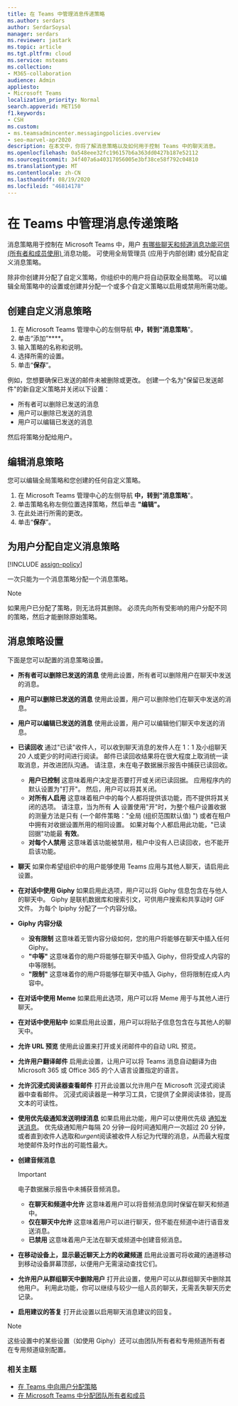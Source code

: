 ```yaml
---
title: 在 Teams 中管理消息传递策略
ms.author: serdars
author: SerdarSoysal
manager: serdars
ms.reviewer: jastark
ms.topic: article
ms.tgt.pltfrm: cloud
ms.service: msteams
ms.collection:
- M365-collaboration
audience: Admin
appliesto:
- Microsoft Teams
localization_priority: Normal
search.appverid: MET150
f1.keywords:
- CSH
ms.custom:
- ms.teamsadmincenter.messagingpolicies.overview
- seo-marvel-apr2020
description: 在本文中，你将了解消息策略以及如何用于控制 Teams 中的聊天消息。
ms.openlocfilehash: 0a548eee32fc196157b6a363dd0427b187e52112
ms.sourcegitcommit: 34f407a6a40317056005e3bf38ce58f792c04810
ms.translationtype: MT
ms.contentlocale: zh-CN
ms.lasthandoff: 08/19/2020
ms.locfileid: "46814178"
---
```

# <a name="manage-messaging-policies-in-teams"></a>在 Teams 中管理消息传递策略

<!--- Add zone marker here--->

消息策略用于控制在 Microsoft Teams 中，用户 [有哪些聊天和频道消息功能可供 (所有者和成员使用) ](assign-roles-permissions.md) 消息功能。 可使用全局管理员 (应用于内部创建) 或分配自定义消息策略。

除非你创建并分配了自定义策略，你组织中的用户将自动获取全局策略。 可以编辑全局策略中的设置或创建并分配一个或多个自定义策略以启用或禁用所需功能。

## <a name="create-a-custom-messaging-policy"></a>创建自定义消息策略

1. 在 Microsoft Teams 管理中心的左侧导航 **中，转到"消息策略**"。
2. 单击“添加”****。
3. 输入策略的名称和说明。
4. 选择所需的设置。
5. 单击“**保存**”。

例如，您想要确保已发送的邮件未被删除或更改。 创建一个名为"保留已发送邮件"的新自定义策略并关闭以下设置：

- 所有者可以删除已发送的消息
- 用户可以删除已发送的消息
- 用户可以编辑已发送的消息

然后将策略分配给用户。

## <a name="edit-a-messaging-policy"></a>编辑消息策略

您可以编辑全局策略和您创建的任何自定义策略。 

1. 在 Microsoft Teams 管理中心的左侧导航 **中，转到"消息策略**"。
2. 单击策略名称左侧位置选择策略，然后单击 **"编辑"。**
3. 在此处进行所需的更改。
4. 单击“**保存**”。

## <a name="assign-a-custom-messaging-policy-to-users"></a>为用户分配自定义消息策略

[!INCLUDE [assign-policy](includes/assign-policy.md)]

一次只能为一个消息策略分配一个消息策略。

> [!NOTE]
> 如果用户已分配了策略，则无法将其删除。 必须先向所有受影响的用户分配不同的策略，然后才能删除原始策略。

<!--- End zone marker here--->

## <a name="messaging-policy-settings"></a>消息策略设置

下面是您可以配置的消息策略设置。

- **所有者可以删除已发送的消息**  使用此设置，所有者可以删除用户在聊天中发送的消息。
- **用户可以删除已发送的消息** 使用此设置，用户可以删除他们在聊天中发送的消息。
- **用户可以编辑已发送的消息** 使用此设置，用户可以编辑他们聊天中发送的消息。
- **已读回收** 通过"已读"收件人，可以收到聊天消息的发件人在 1：1 及小组聊天 20 人或更少的时间进行阅读。 邮件已读回收结果将在很大程度上取消统一读取消息，并改进团队沟通。 请注意，未在电子数据展示报告中捕获已读回收。  
    - **用户已控制** 这意味着用户决定是否要打开或关闭已读回据。 应用程序内的默认设置为"打开"。 然后，用户可以将其关闭。
    - **对所有人启用** 这意味着租户中的每个人都将提供该功能，而不提供将其关闭的选项。 请注意，当为所有 **人** 设置使用"开"时，为整个租户设置收据的测量方法是只有 (一个邮件策略："全局 (组织范围默认值) ") 或者在租户中拥有对收据设置所用的相同设置。 如果对每个人都启用此功能，"已读回据"功能最 **有效**。
    - **对每个人禁用** 这意味着该功能被禁用，租户中没有人已读回收，也不能开启该功能。
<a name="bkchat"> </a>

- **聊天**  如果你希望组织中的用户能够使用 Teams 应用与其他人聊天，请启用此设置。
- **在对话中使用 Giphy**  如果启用此选项，用户可以将 Giphy 信息包含在与他人的聊天中。 Giphy 是联机数据库和搜索引文，可供用户搜索和共享动时 GIF 文件。 为每个 Ipiphy 分配了一个内容分级。
- **Giphy 内容分级**
    - **没有限制** 这意味着无管内容分级如何，您的用户将能够在聊天中插入任何 Giphy。
    - **"中等"**  这意味着你的用户将能够在聊天中插入 Giphy，但将受成人内容的中等限制。
    - **"限制"**  这意味着你的用户将能够在聊天中插入 Giphy，但将限制在成人内容中。
- **在对话中使用 Meme** 如果启用此选项，用户可以将 Meme 用于与其他人进行聊天。
- **在对话中使用贴中** 如果启用此设置，用户可以将贴子信息包含在与其他人的聊天中。
- **允许 URL 预览** 使用此设置来打开或关闭邮件中的自动 URL 预览。
- **允许用户翻译邮件** 启用此设置，让用户可以将 Teams 消息自动翻译为由 Microsoft 365 或 Office 365 的个人语言设置指定的语言。
- **允许沉浸式阅读器查看邮件** 打开此设置以允许用户在 Microsoft 沉浸式阅读器中查看邮件。 沉浸式阅读器是一种学习工具，它提供了全屏阅读体验，提高文本的可读性。
- **使用优先级通知发送明绿消息** 如果启用此功能，用户可以使用优先级 [通知发送消息](https://support.microsoft.com/article/mark-a-message-as-important-or-urgent-in-teams-ea99d5b6-1317-4550-8d75-86ff14cd4462)。 优先级通知用户每隔 20 分钟一段时间通知用户一次超过 20 分钟，或者直到收件人选取和*urgent*阅读被收件人标记为代理的消息，从而最大程度地使邮件及时作出的可能性最大。
- **创建音频消息** 
  > [!Important]
  > 电子数据展示报告中未捕获音频消息。
    - **在聊天和频道中允许** 这意味着用户可以将音频消息同时保留在聊天和频道中。
    - **仅在聊天中允许** 这意味着用户可以进行聊天，但不能在频道中进行语音发送消息。
    - **已禁用** 这意味着用户无法在聊天或频道中创建音频消息。  
- **在移动设备上，显示最近聊天上方的收藏频道** 启用此设置可将收藏的通道移动到移动设备屏幕顶部，以便用户无需滚动查找它们。
- **允许用户从群组聊天中删除用户** 打开此设置，使用户可以从群组聊天中删除其他用户。 利用此功能，你可以继续与较少一组人员的聊天，无需丢失聊天历史记录。
- **启用建议的答复**  打开此设置以启用聊天消息建议的回复。

> [!NOTE]
> 这些设置中的某些设置（如使用 Giphy）还可以由团队所有者和专用频道所有者在专用频道级别配置。

### <a name="related-topics"></a>相关主题

- [在 Teams 中向用户分配策略](assign-policies.md)
- [在 Microsoft Teams 中分配团队所有者和成员](assign-roles-permissions.md)
